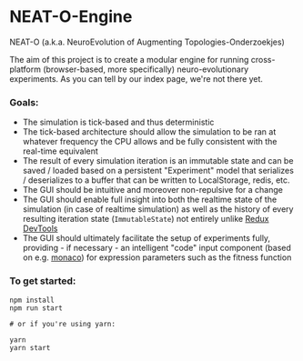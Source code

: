 # NEAT-O-Engine

NEAT-O (a.k.a. NeuroEvolution of Augmenting Topologies-Onderzoekjes)

The aim of this project is to create a modular engine for running cross-platform (browser-based, more specifically) neuro-evolutionary experiments.
As you can tell by our index page, we're not there yet.

### Goals:

 - The simulation is tick-based and thus deterministic
 - The tick-based architecture should allow the simulation to be ran at whatever frequency the CPU allows and be fully consistent with the real-time equivalent
 - The result of every simulation iteration is an immutable state and can be saved / loaded based on a persistent "Experiment" model that serializes / deserializes to a buffer that can be written to LocalStorage, redis, etc.
 - The GUI should be intuitive and moreover non-repulsive for a change
 - The GUI should enable full insight into both the realtime state of the simulation (in case of realtime simulation) as well as the history of every resulting iteration state (`ImmutableState`) not entirely unlike [Redux DevTools](https://github.com/reduxjs/redux-devtools)
 - The GUI should ultimately facilitate the setup of experiments fully, providing - if necessary - an intelligent "code" input component (based on e.g. [monaco](https://microsoft.github.io/monaco-editor/index.html)) for expression parameters such as the fitness function

### To get started:

```
npm install
npm run start

# or if you're using yarn:

yarn
yarn start
```
